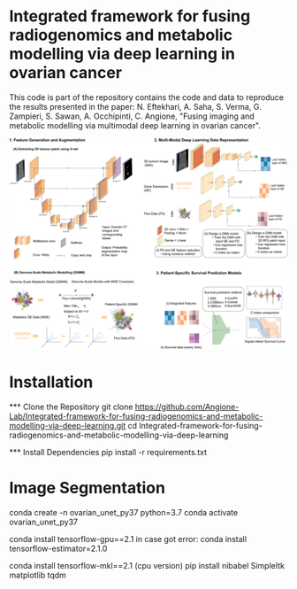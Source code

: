 # Integrated framework for fusing radiogenomics and metabolic modelling via deep learning in ovarian cancer

This code is part of the repository contains the code and data to reproduce the results presented in the paper: N. Eftekhari, A. Saha, S. Verma, G. Zampieri, S. Sawan, A. Occhipinti, C. Angione, "Fusing imaging and metabolic modelling via multimodal deep learning in ovarian cancer".



<img style="width: 720px; alignment: center" src="Images/Fig1-pipeline.png">

# Installation
*** Clone the Repository
git clone https://github.com/Angione-Lab/Integrated-framework-for-fusing-radiogenomics-and-metabolic-modelling-via-deep-learning.git
cd Integrated-framework-for-fusing-radiogenomics-and-metabolic-modelling-via-deep-learning

*** Install Dependencies
pip install -r requirements.txt


# Image Segmentation
conda create -n ovarian_unet_py37 python=3.7
conda activate ovarian_unet_py37

conda install tensorflow-gpu==2.1
in case got error:
conda install tensorflow-estimator=2.1.0

conda install tensorflow-mkl==2.1 (cpu version)
pip install nibabel SimpleItk matplotlib tqdm


